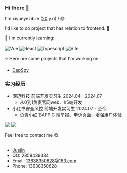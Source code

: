 ### Hi there 👋

I'm xiyueyezibile ([20](https://github.com/moepoi/moepoi/commit/c15e0dc41a58149d47f7813f145259151a2a73c7) y.o) ! :sunglasses:

I'd like to do project that has relation to frontend. :ghost:

:page_with_curl: I'm currently learning:
<br><br>
![Vue](https://img.shields.io/badge/Vue-8A2BE2)
![React](https://img.shields.io/badge/React-8A2BE2)
![Typescript](https://img.shields.io/badge/Typescript-8A2BE2)
![Vite](https://img.shields.io/badge/Vite-8A2BE2)

:star: Here are some projects that I'm working on:
- [DepSpy](https://github.com/DepSpy/depspy)

### 实习经历
  * 深迈科技 前端开发实习生  2024.04 - 2024.07
    * 从0到1负责官网web、h5端开发
  * 小红书安全风控 前端开发实习生 2024.07 - 至今
    * 负责小红书APP C 端举报、申诉页面，增强用户体验

<!-- <details> -->
<!-- <summary>:trophy: Github Stats</summary> -->
<img src="https://bad-apple-github-readme.vercel.app/api?show_bg=1&username=xiyueyezibile">
<img src="https://github-profile-trophy.vercel.app/?username=xiyueyezibile">
<!-- </details> -->

<br>





Feel free to contact me :yum:
<br><br>
* [Juejin](https://juejin.cn/user/2159893581924631)
* QQ: 2859439384
* Email: 13638350628@163.com
* Phone: 13638350628
